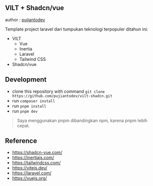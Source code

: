 ## VILT + Shadcn/vue

author : [pujiantodev](https://github.com/pujiantodev)

Template project laravel dari tumpukan teknologi terpopuler ditahun ini:

- VILT
    - Vue
    - Inertia
    - Laravel
    - Tailwind CSS
- Shadcn/vue

## Development

- clone this repository with command `git clone https://github.com/pujiantodev/vilt-shadcn.git`
- run `composer install`
- run `pnpm install`
- run `pnpm dev`

> Saya menggunakan pnpm dibandingkan npm, karena pnpm lebih cepat.

## Reference

- https://shadcn-vue.com/
- https://inertiajs.com/
- https://tailwindcss.com/
- https://vitejs.dev/
- https://laravel.com/
- https://vuejs.org/
